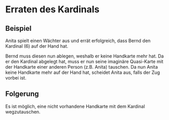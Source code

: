 # Erraten des Kardinals

## Beispiel

Anita spielt einen Wächter aus und errät erfolgreich, dass Bernd den Kardinal 
(6) auf der Hand hat. 

Bernd muss diesen nun ablegen, weshalb er keine Handkarte mehr
hat. Da er den Kardinal abgelegt hat, muss er nun seine imaginäre Quasi-Karte 
mit der Handkarte einer anderen Person (z.B. Anita) tauschen. Da nun Anita keine
Handkarte mehr auf der Hand hat, scheidet Anita aus, falls der Zug vorbei ist.

## Folgerung

Es ist möglich, eine nicht vorhandene Handkarte mit dem Kardinal wegzutauschen.
